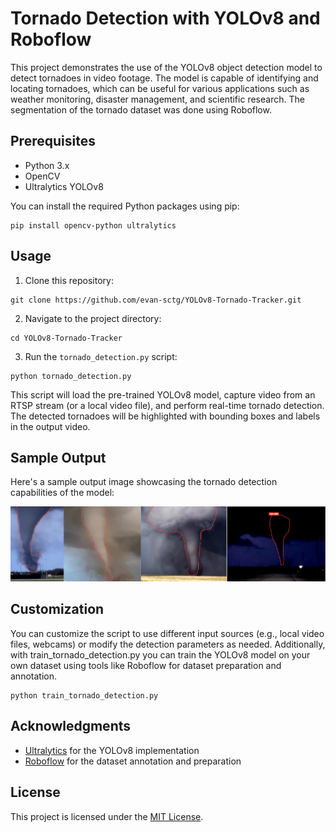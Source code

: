 # Tornado Detection with YOLOv8 and Roboflow

This project demonstrates the use of the YOLOv8 object detection model to detect tornadoes in video footage. The model is capable of identifying and locating tornadoes, which can be useful for various applications such as weather monitoring, disaster management, and scientific research. The segmentation of the tornado dataset was done using Roboflow.

## Prerequisites

- Python 3.x
- OpenCV
- Ultralytics YOLOv8

You can install the required Python packages using pip:
```
pip install opencv-python ultralytics
```

## Usage

1. Clone this repository:

```
git clone https://github.com/evan-sctg/YOLOv8-Tornado-Tracker.git
```

2. Navigate to the project directory:

```
cd YOLOv8-Tornado-Tracker
```

3. Run the `tornado_detection.py` script:
```
python tornado_detection.py
```

This script will load the pre-trained YOLOv8 model, capture video from an RTSP stream (or a local video file), and perform real-time tornado detection. The detected tornadoes will be highlighted with bounding boxes and labels in the output video.

## Sample Output

Here's a sample output image showcasing the tornado detection capabilities of the model:

![Sample Output](tonado_out.png)

## Customization

You can customize the script to use different input sources (e.g., local video files, webcams) or modify the detection parameters as needed. Additionally, with train_tornado_detection.py you can train the YOLOv8 model on your own dataset using tools like Roboflow for dataset preparation and annotation.

```
python train_tornado_detection.py
```

## Acknowledgments

- [Ultralytics](https://github.com/ultralytics/ultralytics) for the YOLOv8 implementation
- [Roboflow](https://roboflow.com/) for the dataset annotation and preparation

## License

This project is licensed under the [MIT License](LICENSE).